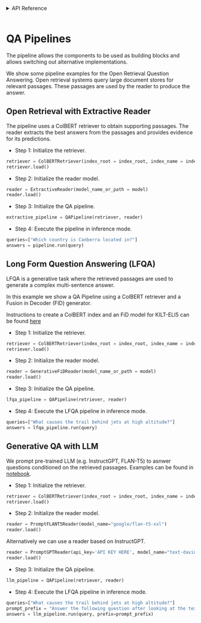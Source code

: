 <!-- START sphinx doc instructions - DO NOT MODIFY next code, please -->
<details>
<summary>API Reference</summary>    

```{eval-rst}

.. autosummary::
    :toctree: _autosummary
    :template: custom-module-template.rst
    :recursive:
   
    primeqa.pipelines

```
</details>          
<br>
<!-- END sphinx doc instructions - DO NOT MODIFY above code, please --> 

# QA Pipelines

The pipeline allows the components to be used as building blocks and allows switching out alternative implementations.  

We show some pipeline examples for the Open Retrieval Question Answering. Open retrieval systems query large document stores for relevant passages. These passages are used by the reader to produce the answer.

## Open Retrieval with Extractive Reader

The pipeline uses a ColBERT retriever to obtain supporting passages. The reader extracts the best answers from the passages and provides evidence for its predictions.

- Step 1:  Initialize the retriever.

```python
retriever = ColBERTRetriever(index_root = index_root, index_name = index_name, collection = collection, max_num_documents = 3)
retriever.load()
```

- Step 2:  Initialize the reader model. 

```python
reader = ExtractiveReader(model_name_or_path = model)
reader.load()
```

- Step 3:  Initialize the QA pipeline. 

```python
extractive_pipeline = QAPipeline(retriever, reader)
```

- Step 4:  Execute the pipeline in inference mode. 

```python
queries=["Which country is Canberra located in?"]
answers = pipeline.run(query)
```

## Long Form Question Answering (LFQA) 

LFQA is a generative task where the retrieved passages are used to generate a complex multi-sentence answer.

In this example we show a QA Pipeline using a ColBERT retriever and a Fusion in Decoder (FID) generator.

Instructions to create a ColBERT index and an FiD model for KILT-ELI5 can be found [here](https://github.com/primeqa/primeqa/blob/main/examples/lfqa/README.md)

- Step 1:  Initialize the retriever.

```python
retriever = ColBERTRetriever(index_root = index_root, index_name = index_name, collection = collection, max_num_documents = 3)
retriever.load()
```

- Step 2:  Initialize the reader model. 

```python
reader = GenerativeFiDReader(model_name_or_path = model)
reader.load()
```

- Step 3:  Initialize the QA pipeline. 

```python
lfqa_pipeline = QAPipeline(retriever, reader)
```

- Step 4:  Execute the LFQA pipeline in inference mode. 

```python
queries=["What causes the trail behind jets at high altitude?"]
answers = lfqa_pipeline.run(query)
```

## Generative QA with LLM 

We prompt pre-trained LLM (e.g. InstructGPT, FLAN-T5) to asnwer questions conditioned on the retrieved passages.
Examples can be found in [notebook](https://github.com/primeqa/primeqa/blob/main/notebooks/retrieval-reader-pipelines/prompt_reader_LLM.ipynb).

- Step 1:  Initialize the retriever.

```python
retriever = ColBERTRetriever(index_root = index_root, index_name = index_name, collection = collection, max_num_documents = 3)
retriever.load()
```

- Step 2:  Initialize the reader model. 

```python
reader = PromptFLANT5Reader(model_name="google/flan-t5-xxl")
reader.load()
```

Alternatively we can use a reader based on InstructGPT.

```python
reader = PromptGPTReader(api_key='API KEY HERE', model_name="text-davinci-003")
reader.load()
```

- Step 3:  Initialize the QA pipeline. 

```python
llm_pipeline = QAPipeline(retriever, reader)
```

- Step 4:  Execute the LFQA pipeline in inference mode. 

```python
queries=["What causes the trail behind jets at high altitude?"]
prompt_prefix = "Answer the following question after looking at the text."
answers = llm_pipeline.run(query, prefix=prompt_prefix)
```